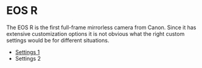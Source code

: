 # EOS R

The EOS R is the first full-frame mirrorless camera from Canon. Since it has extensive customization options it is not obvious what the right custom settings would be for different situations.

- [Settings 1](settings1.md)
- Settings 2